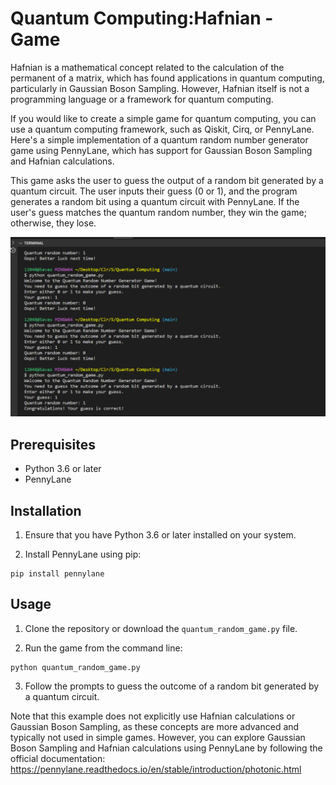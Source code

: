 # Quantum Computing:Hafnian - Game

Hafnian is a mathematical concept related to the calculation of the permanent of a matrix, which has found applications in quantum computing, particularly in Gaussian Boson Sampling. However, Hafnian itself is not a programming language or a framework for quantum computing.

If you would like to create a simple game for quantum computing, you can use a quantum computing framework, such as Qiskit, Cirq, or PennyLane. Here's a simple implementation of a quantum random number generator game using PennyLane, which has support for Gaussian Boson Sampling and Hafnian calculations.

This game asks the user to guess the output of a random bit generated by a quantum circuit. The user inputs their guess (0 or 1), and the program generates a random bit using a quantum circuit with PennyLane. If the user's guess matches the quantum random number, they win the game; otherwise, they lose.

![Alt text](Media/Screenshot%202023-05-01%20002612.png)

## Prerequisites

- Python 3.6 or later
- PennyLane

## Installation

1. Ensure that you have Python 3.6 or later installed on your system.

2. Install PennyLane using pip:

```
pip install pennylane
```

## Usage

1. Clone the repository or download the `quantum_random_game.py` file.

2. Run the game from the command line:

```
python quantum_random_game.py
```

3. Follow the prompts to guess the outcome of a random bit generated by a quantum circuit.

Note that this example does not explicitly use Hafnian calculations or Gaussian Boson Sampling, as these concepts are more advanced and typically not used in simple games. However, you can explore Gaussian Boson Sampling and Hafnian calculations using PennyLane by following the official documentation: https://pennylane.readthedocs.io/en/stable/introduction/photonic.html



